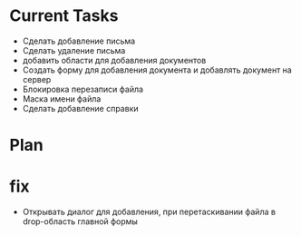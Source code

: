 # Current Tasks

- Сделать добавление письма
- Сделать удаление письма
- добавить области для добавления документов
- Создать форму для добавления документа и добавлять документ на сервер
- Блокировка перезаписи файла
- Маска имени файла
- Сделать добавление справки

# Plan

# fix

- Открывать диалог для добавления, при перетаскивании файла в drop-область главной формы